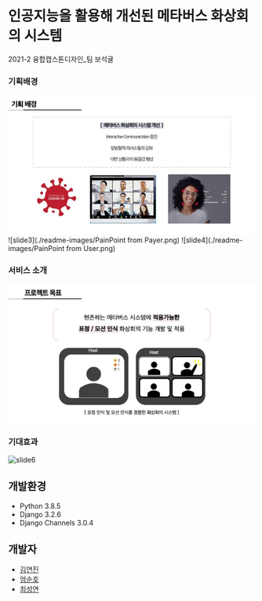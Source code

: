 # 인공지능을 활용해 개선된 메타버스 화상회의 시스템
2021-2 융합캡스톤디자인_팀 보석귤

### 기획배경
![slide2](./readme-images/background.jpg)
![slide3](./readme-images/PainPoint from Payer.png)
![slide4](./readme-images/PainPoint from User.png)

### 서비스 소개
![slide5](./readme-images/intro.jpg)

### 기대효과
![slide6](./readme-images/imporve.jpg)


## 개발환경  
- Python 3.8.5  
- Django 3.2.6   
- Django Channels 3.0.4

## 개발자
- [김연진](https://github.com/ygk313)
- [엄순호](https://github.com/shum0415)
- [최성연](https://github.com/seongyeonee)

